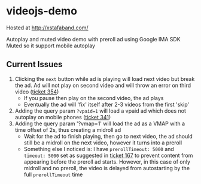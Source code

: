 # videojs-demo

Hosted at <http://xstafaband.com/>

Autoplay and muted video demo with preroll ad using Google IMA SDK
Muted so it support mobile autoplay

## Current Issues
1. Clicking the `next` button while ad is playing will load next video but break the ad. Ad will not play on second video and will throw an error on third video ([ticket 354](http://xstafaband.com))
    * If you pause then play on the second video, the ad plays
    * Eventually the ad will 'fix' itself after 2-3 videos from the first 'skip'
2. Adding the query param `?vpaid=1` will load a vpaid ad which does not autoplay on mobile phones ([ticket 341](http://xstafaband.com))
3. Adding the query param '?vmap=1' will load the ad as a VMAP with a time offset of 2s, thus creating a midroll ad
    * Wait for the ad to finish playing, then go to next video, the ad should still be a midroll on the next video, however it turns into a preroll
    * Something else I noticed is: I have `prerollTimeout: 5000` and `timeout: 5000` set as suggested in [ticket 167](https://github.com/googleads/videojs-ima/issues/167) to prevent content from appearing before the preroll ad starts. However, in this case of only midroll and no preroll, the video is delayed from autostarting by the full `prerollTimeout` time
